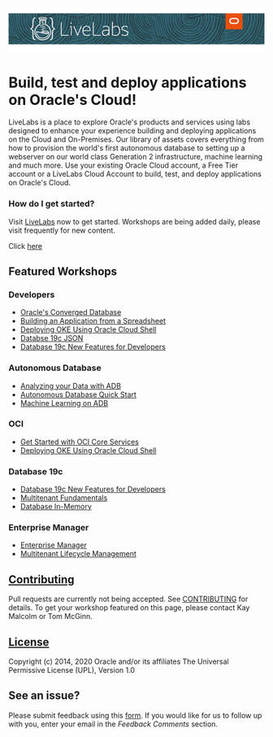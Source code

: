 [![](common/images/livelabs-banner-formarketplace.png)](http://bit.ly/golivelabs/)
---
# Build, test and deploy applications on Oracle's Cloud! #
LiveLabs is a place to explore Oracle's products and services using labs designed to enhance your experience building and deploying applications on the Cloud and On-Premises.   Our library of assets covers everything from how to provision the world's first autonomous database to setting up a webserver on our world class Generation 2 infrastructure, machine learning and much more.  Use your existing Oracle Cloud account, a Free Tier account or a LiveLabs Cloud Account to build, test, and deploy applications on Oracle's Cloud. 

### How do I get started? ###
Visit [LiveLabs](http://bit.ly/golivelabs) now to get started.  Workshops are being added daily, please visit frequently for new content.

Click [here](http://bit.ly/golivelabs)

## Featured Workshops

### Developers
- [Oracle's Converged Database](https://apexapps.oracle.com/pls/apex/dbpm/r/livelabs/view-workshop?p180_id=613)
- [Building an Application from a Spreadsheet](https://apexapps.oracle.com/pls/apex/dbpm/r/livelabs/view-workshop?p180_id=631) 
- [Deploying OKE Using Oracle Cloud Shell](https://apexapps.oracle.com/pls/apex/dbpm/r/livelabs/view-workshop?p180_id=649)
- [Databse 19c JSON](https://apexapps.oracle.com/pls/apex/dbpm/r/livelabs/view-workshop?p180_id=638)
- [Database 19c New Features for Developers](https://apexapps.oracle.com/pls/apex/dbpm/r/livelabs/view-workshop?p180_id=636)

### Autonomous Database
- [Analyzing your Data with ADB](https://apexapps.oracle.com/pls/apex/dbpm/r/livelabs/view-workshop?p180_id=553)
- [Autonomous Database Quick Start](https://apexapps.oracle.com/pls/apex/dbpm/r/livelabs/view-workshop?p180_id=582)
- [Machine Learning on ADB](https://apexapps.oracle.com/pls/apex/dbpm/r/livelabs/view-workshop?p180_id=560)  

### OCI
- [Get Started with OCI Core Services](https://apexapps.oracle.com/pls/apex/dbpm/r/livelabs/view-workshop?p180_id=648)
- [Deploying OKE Using Oracle Cloud Shell](https://apexapps.oracle.com/pls/apex/dbpm/r/livelabs/view-workshop?p180_id=649)

### Database 19c
- [Database 19c New Features for Developers](https://apexapps.oracle.com/pls/apex/dbpm/r/livelabs/view-workshop?p180_id=636)
- [Multitenant Fundamentals](https://apexapps.oracle.com/pls/apex/dbpm/r/livelabs/view-workshop?p180_id=573)
- [Database In-Memory](https://apexapps.oracle.com/pls/apex/dbpm/r/livelabs/view-workshop?p180_id=566)

### Enterprise Manager
- [Enterprise Manager](https://apexapps.oracle.com/pls/apex/dbpm/r/livelabs/view-workshop?p180_id=574)
- [Multitenant Lifecycle Management](https://apexapps.oracle.com/pls/apex/dbpm/r/livelabs/view-workshop?p180_id=656)


## [Contributing](CONTRIBUTING.md)
Pull requests are currently not being accepted. See [CONTRIBUTING](CONTRIBUTING.md) for details.  To get your workshop featured on this page, please contact Kay Malcolm or Tom McGinn.

## [License](LICENSE.md)
Copyright (c) 2014, 2020 Oracle and/or its affiliates
The Universal Permissive License (UPL), Version 1.0

## See an issue?
Please submit feedback using this [form](https://apexapps.oracle.com/pls/apex/f?p=133:1:::::P1_FEEDBACK:1). If you would like for us to follow up with you, enter your email in the *Feedback Comments* section.
